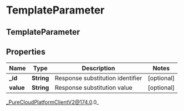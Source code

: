 # TemplateParameter

## TemplateParameter

## Properties

|Name | Type | Description | Notes|
|------------ | ------------- | ------------- | -------------|
| **_id** | **String** | Response substitution identifier | [optional] |
| **value** | **String** | Response substitution value | [optional] |



_PureCloudPlatformClientV2@174.0.0_
